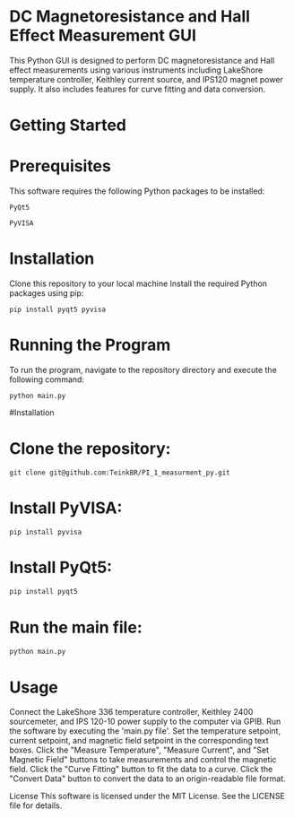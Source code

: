 # DC Magnetoresistance and Hall Effect Measurement GUI

This Python GUI is designed to perform DC magnetoresistance and Hall effect measurements using various instruments including LakeShore temperature controller, Keithley current source, and IPS120 magnet power supply. It also includes features for curve fitting and data conversion.

# Getting Started
# Prerequisites
This software requires the following Python packages to be installed:

```
PyQt5
```

```
PyVISA
```
# Installation
Clone this repository to your local machine
Install the required Python packages using pip:
```
pip install pyqt5 pyvisa
```
# Running the Program
To run the program, navigate to the repository directory and execute the following command:
```
python main.py
```

#Installation
# Clone the repository: 

```
git clone git@github.com:TeinkBR/PI_1_measurment_py.git
```
# Install PyVISA: 
```
pip install pyvisa
```
# Install PyQt5: 
```python
pip install pyqt5
```
# Run the main file: 
```python
python main.py
```
# Usage

Connect the LakeShore 336 temperature controller, Keithley 2400 sourcemeter, and IPS 120-10 power supply to the computer via GPIB.
Run the software by executing the 'main.py file'.
Set the temperature setpoint, current setpoint, and magnetic field setpoint in the corresponding text boxes.
Click the "Measure Temperature", "Measure Current", and "Set Magnetic Field" buttons to take measurements and control the magnetic field.
Click the "Curve Fitting" button to fit the data to a curve.
Click the "Convert Data" button to convert the data to an origin-readable file format.

License
This software is licensed under the MIT License. See the LICENSE file for details.



